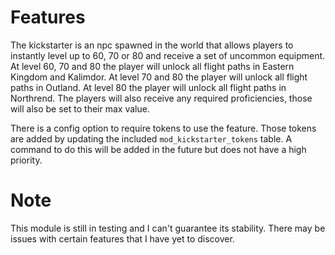 # Features
The kickstarter is an npc spawned in the world that allows players to instantly level up to 60, 70 or 80 and receive a set of uncommon equipment. At level 60, 70 and 80 the player will unlock all flight paths in Eastern Kingdom and Kalimdor. At level 70 and 80 the player will unlock all flight paths in Outland. At level 80 the player will unlock all flight paths in Northrend. The players will also receive any required proficiencies, those will also be set to their max value.

There is a config option to require tokens to use the feature. Those tokens are added by updating the included `mod_kickstarter_tokens` table. A command to do this will be added in the future but does not have a high priority.

# Note
This module is still in testing and I can't guarantee its stability. There may be issues with certain features that I have yet to discover.
